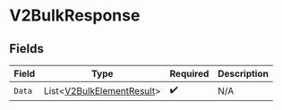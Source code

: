# V2BulkResponse


## Fields

| Field                                                                       | Type                                                                        | Required                                                                    | Description                                                                 |
| --------------------------------------------------------------------------- | --------------------------------------------------------------------------- | --------------------------------------------------------------------------- | --------------------------------------------------------------------------- |
| `Data`                                                                      | List<[V2BulkElementResult](../../Models/Components/V2BulkElementResult.md)> | :heavy_check_mark:                                                          | N/A                                                                         |